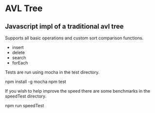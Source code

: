 # AVL Tree
## Javascript impl of a traditional avl tree
Supports all basic operations and custom sort comparison functions.

* insert
* delete
* search
* forEach


Tests are run using mocha in the test directory.

npm install -g mocha
npm test

If you wish to help improve the speed there are some benchmarks in the speedTest directory.

npm run speedTest